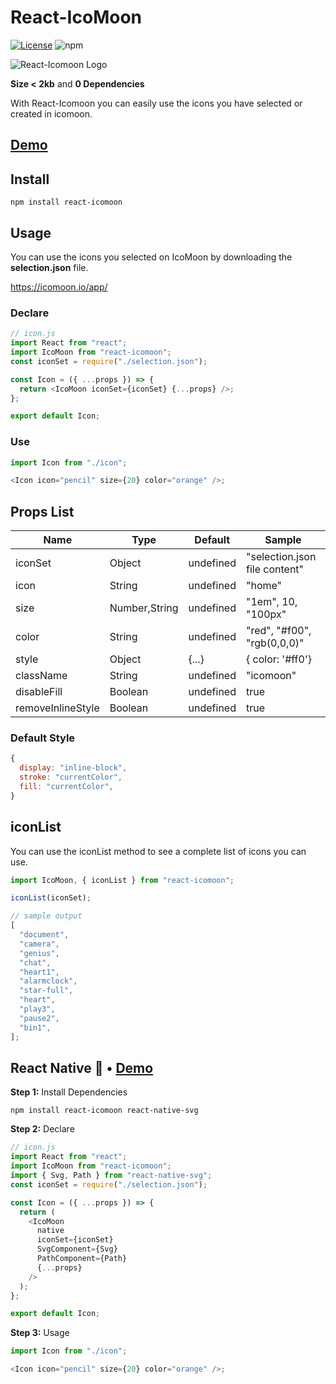 # React-IcoMoon

[![License](https://img.shields.io/badge/License-MIT-green.svg)](https://opensource.org/licenses/MIT)
![npm](https://img.shields.io/npm/dw/react-icomoon)

![React-Icomoon Logo](https://raw.githubusercontent.com/aykutkardas/React-IcoMoon/master/logo.png)

**Size < 2kb** and **0 Dependencies**

With React-Icomoon you can easily use the icons you have selected or created in icomoon.

## [Demo](https://codesandbox.io/s/react-icomoon-demo-13pce)

## Install

```
npm install react-icomoon
```

## Usage

You can use the icons you selected on IcoMoon by downloading the **selection.json** file.

https://icomoon.io/app/

### Declare

```js
// icon.js
import React from "react";
import IcoMoon from "react-icomoon";
const iconSet = require("./selection.json");

const Icon = ({ ...props }) => {
  return <IcoMoon iconSet={iconSet} {...props} />;
};

export default Icon;
```

### Use

```js
import Icon from "./icon";

<Icon icon="pencil" size={20} color="orange" />;
```

## Props List

| Name              | Type          | Default   | Sample                        |
| ----------------- | ------------- | --------- | ----------------------------- |
| iconSet           | Object        | undefined | "selection.json file content" |
| icon              | String        | undefined | "home"                        |
| size              | Number,String | undefined | "1em", 10, "100px"            |
| color             | String        | undefined | "red", "#f00", "rgb(0,0,0)"   |
| style             | Object        | {...}     | { color: '#ff0'}              |
| className         | String        | undefined | "icomoon"                     |
| disableFill       | Boolean       | undefined | true                          |
| removeInlineStyle | Boolean       | undefined | true                          |

### Default Style

```js
{
  display: "inline-block",
  stroke: "currentColor",
  fill: "currentColor",
}
```

## iconList

You can use the iconList method to see a complete list of icons you can use.

```js
import IcoMoon, { iconList } from "react-icomoon";

iconList(iconSet);

// sample output
[
  "document",
  "camera",
  "genius",
  "chat",
  "heart1",
  "alarmclock",
  "star-full",
  "heart",
  "play3",
  "pause2",
  "bin1",
];
```

## React Native 🎉 • [Demo](https://snack.expo.io/@aykutkardas/react-icomoon)

**Step 1:** Install Dependencies

```
npm install react-icomoon react-native-svg
```

**Step 2:** Declare

```js
// icon.js
import React from "react";
import IcoMoon from "react-icomoon";
import { Svg, Path } from "react-native-svg";
const iconSet = require("./selection.json");

const Icon = ({ ...props }) => {
  return (
    <IcoMoon
      native
      iconSet={iconSet}
      SvgComponent={Svg}
      PathComponent={Path}
      {...props}
    />
  );
};

export default Icon;
```

**Step 3:** Usage

```js
import Icon from "./icon";

<Icon icon="pencil" size={20} color="orange" />;
```
